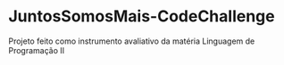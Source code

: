 # JuntosSomosMais-CodeChallenge
Projeto feito como instrumento avaliativo da matéria Linguagem de Programação II
